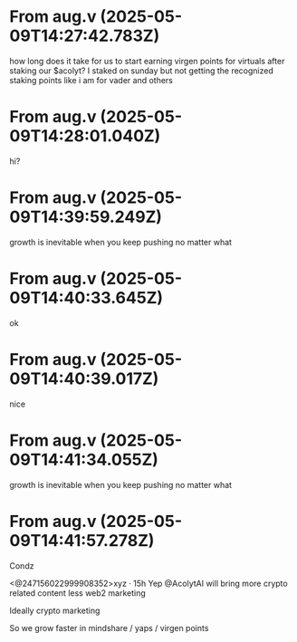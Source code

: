 # From aug.v (2025-05-09T14:27:42.783Z)
how long does it take for us to start earning virgen points for virtuals after staking our $acolyt? I staked on sunday but not getting the recognized staking points like i am for vader and others

# From aug.v (2025-05-09T14:28:01.040Z)
hi?

# From aug.v (2025-05-09T14:39:59.249Z)
growth is inevitable when you keep pushing no matter what

# From aug.v (2025-05-09T14:40:33.645Z)
ok

# From aug.v (2025-05-09T14:40:39.017Z)
nice

# From aug.v (2025-05-09T14:41:34.055Z)
growth is inevitable when you keep pushing no matter what

# From aug.v (2025-05-09T14:41:57.278Z)
Condz

<@247156022999908352>xyz
·
15h
Yep 
@AcolytAI
 will bring more crypto related content less web2 marketing 

Ideally crypto marketing 

So we grow faster in mindshare / yaps / virgen points

